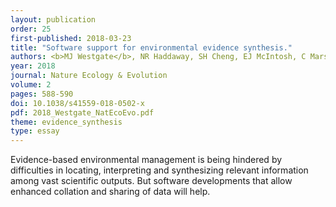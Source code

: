```yaml
---
layout: publication
order: 25
first-published: 2018-03-23
title: "Software support for environmental evidence synthesis."
authors: <b>MJ Westgate</b>, NR Haddaway, SH Cheng, EJ McIntosh, C Marshall & DB Lindenmayer
year: 2018
journal: Nature Ecology & Evolution
volume: 2
pages: 588-590
doi: 10.1038/s41559-018-0502-x
pdf: 2018_Westgate_NatEcoEvo.pdf
theme: evidence_synthesis
type: essay
---
```

Evidence-based environmental management is being hindered by difficulties in locating, interpreting and synthesizing relevant information among vast scientific outputs. But software developments that allow enhanced collation and sharing of data will help.